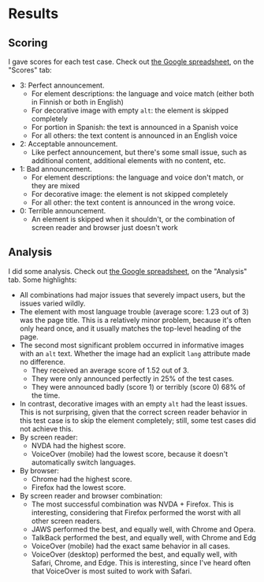 # Results

## Scoring

I gave scores for each test case. Check out [the Google spreadsheet](https://docs.google.com/spreadsheets/d/1pzFHgOq6djG-131ogKMdjjQIvWj0NunMrV0_Phs9jas/), on the "Scores" tab:

- 3: Perfect announcement.
  - For element descriptions: the language and voice match (either both in Finnish or both in English)
  - For decorative image with empty `alt`: the element is skipped completely
  - For portion in Spanish: the text is announced in a Spanish voice
  - For all others: the text content is announced in an English voice
- 2: Acceptable announcement.
  - Like perfect announcement, but there's some small issue, such as additional content, additional elements with no content, etc.
- 1: Bad announcement.
  - For element descriptions: the language and voice don't match, or they are mixed
  - For decorative image: the element is not skipped completely
  - For all other: the text content is announced in the wrong voice.
- 0: Terrible announcement.
  - An element is skipped when it shouldn't, or the combination of screen reader and browser just doesn't work

## Analysis

I did some analysis. Check out [the Google spreadsheet](https://docs.google.com/spreadsheets/d/1pzFHgOq6djG-131ogKMdjjQIvWj0NunMrV0_Phs9jas/), on the "Analysis" tab. Some highlights:

- All combinations had major issues that severely impact users, but the issues varied wildly.
- The element with most language trouble (average score: 1.23 out of 3) was the page title. This is a relatively minor problem, because it's often only heard once, and it usually matches the top-level heading of the page.
- The second most significant problem occurred in informative images with an `alt` text. Whether the image had an explicit `lang` attribute made no difference.
  - They received an average score of 1.52 out of 3.
  - They were only announced perfectly in 25% of the test cases.
  - They were announced badly (score 1) or terribly (score 0) 68% of the time.
- In contrast, decorative images with an empty `alt` had the least issues. This is not surprising, given that the correct screen reader behavior in this test case is to skip the element completely; still, some test cases did not achieve this.
- By screen reader:
  - NVDA had the highest score.
  - VoiceOver (mobile) had the lowest score, because it doesn't automatically switch languages.
- By browser:
  - Chrome had the highest score.
  - Firefox had the lowest score.
- By screen reader and browser combination:
  - The most successful combination was NVDA + Firefox. This is interesting, considering that Firefox performed the worst with all other screen readers.
  - JAWS performed the best, and equally well, with Chrome and Opera.
  - TalkBack performed the best, and equally well, with Chrome and Edg
  - VoiceOver (mobile) had the exact same behavior in all cases.
  - VoiceOver (desktop) performed the best, and equally well, with Safari, Chrome, and Edge. This is interesting, since I've heard often that VoiceOver is most suited to work with Safari.
